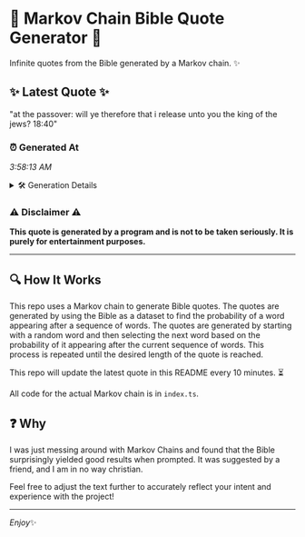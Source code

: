 # 📖 Markov Chain Bible Quote Generator 📖

Infinite quotes from the Bible generated by a Markov chain. ✨

## ✨ Latest Quote ✨
"at the passover: will ye therefore that i release unto you the king of the jews? 18:40"

### ⏰ Generated At
*3:58:13 AM*

<details>
    <summary>🛠️ Generation Details</summary>
    <p>
        <strong>🌱 Seed:</strong> at<br>
        <strong>🔄 Iterations:</strong> 16<br>
        <strong>📜 Context History:</strong><br>[ at ]: the<br>[ at, the ]: passover:<br>[ at, the, passover: ]: will<br>[ at, the, passover:, will ]: ye<br>[ at, the, passover:, will, ye ]: therefore<br>[ at, the, passover:, will, ye, therefore ]: that<br>[ the, passover:, will, ye, therefore, that ]: i<br>[ passover:, will, ye, therefore, that, i ]: release<br>[ will, ye, therefore, that, i, release ]: unto<br>[ ye, therefore, that, i, release, unto ]: you<br>[ therefore, that, i, release, unto, you ]: the<br>[ that, i, release, unto, you, the ]: king<br>[ i, release, unto, you, the, king ]: of<br>[ release, unto, you, the, king, of ]: the<br>[ unto, you, the, king, of, the ]: jews?<br>[ you, the, king, of, the, jews? ]: 18:40<br>
    </p>
</details>

### ⚠️ Disclaimer ⚠️
**This quote is generated by a program and is not to be taken seriously. It is purely for entertainment purposes.**

---

## 🔍 How It Works

This repo uses a Markov chain to generate Bible quotes. The quotes are generated by using the Bible as a dataset to find the probability of a word appearing after a sequence of words. The quotes are generated by starting with a random word and then selecting the next word based on the probability of it appearing after the current sequence of words. This process is repeated until the desired length of the quote is reached.

This repo will update the latest quote in this README every 10 minutes. ⏳

All code for the actual Markov chain is in `index.ts`.

## ❓ Why

I was just messing around with Markov Chains and found that the Bible surprisingly yielded good results when prompted. 
It was suggested by a friend, and I am in no way christian.

Feel free to adjust the text further to accurately reflect your intent and experience with the project!

---

*Enjoy*✨
